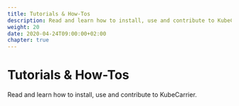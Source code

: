 ```yaml
---
title: Tutorials & How-Tos
description: Read and learn how to install, use and contribute to KubeCarrier
weight: 20
date: 2020-04-24T09:00:00+02:00
chapter: true
---
```

# Tutorials & How-Tos
Read and learn how to install, use and contribute to KubeCarrier.
